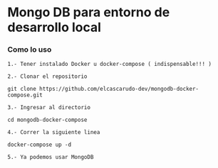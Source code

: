 # Mongo DB para entorno de  desarrollo local

### Como lo uso

    1.- Tener instalado Docker u docker-compose ( indispensable!!! )

    2.- Clonar el repositorio

```
git clone https://github.com/elcascarudo-dev/mongodb-docker-compose.git
```

    3.- Ingresar al directorio

```
cd mongodb-docker-compose
```

    4.- Correr la siguiente linea

```
docker-compose up -d
```

    5.- Ya podemos usar MongoDB
